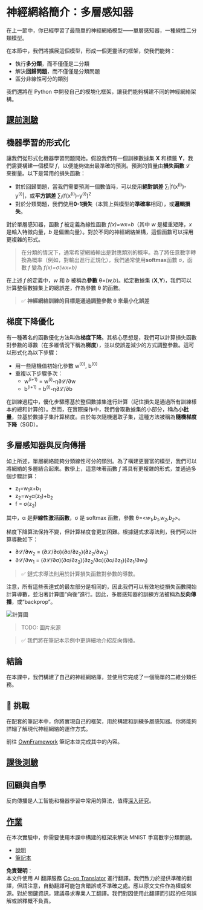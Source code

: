 <!--
CO_OP_TRANSLATOR_METADATA:
{
  "original_hash": "186bf7eeab776b36f557357ea56d4751",
  "translation_date": "2025-08-24T22:08:24+00:00",
  "source_file": "lessons/3-NeuralNetworks/04-OwnFramework/README.md",
  "language_code": "hk"
}
-->
# 神經網絡簡介：多層感知器

在上一節中，你已經學習了最簡單的神經網絡模型——單層感知器，一種線性二分類模型。

在本節中，我們將擴展這個模型，形成一個更靈活的框架，使我們能夠：

* 執行**多分類**，而不僅僅是二分類
* 解決**回歸問題**，而不僅僅是分類問題
* 區分非線性可分的類別

我們還將在 Python 中開發自己的模塊化框架，讓我們能夠構建不同的神經網絡架構。

## [課前測驗](https://ff-quizzes.netlify.app/en/ai/quiz/7)

## 機器學習的形式化

讓我們從形式化機器學習問題開始。假設我們有一個訓練數據集 **X** 和標籤 **Y**，我們需要構建一個模型 *f*，以便能夠做出最準確的預測。預測的質量由**損失函數** ℒ 來衡量。以下是常用的損失函數：

* 對於回歸問題，當我們需要預測一個數值時，可以使用**絕對誤差** ∑<sub>i</sub>|f(x<sup>(i)</sup>)-y<sup>(i)</sup>|，或**平方誤差** ∑<sub>i</sub>(f(x<sup>(i)</sup>)-y<sup>(i)</sup>)<sup>2</sup>
* 對於分類問題，我們使用**0-1損失**（本質上與模型的**準確率**相同），或**邏輯損失**。

對於單層感知器，函數 *f* 被定義為線性函數 *f(x)=wx+b*（其中 *w* 是權重矩陣，*x* 是輸入特徵向量，*b* 是偏置向量）。對於不同的神經網絡架構，這個函數可以採用更複雜的形式。

> 在分類的情況下，通常希望網絡輸出是對應類別的概率。為了將任意數字轉換為概率（例如，對輸出進行正規化），我們通常使用**softmax**函數 σ，函數 *f* 變為 *f(x)=σ(wx+b)*

在上述 *f* 的定義中，*w* 和 *b* 被稱為**參數** θ=⟨*w,b*⟩。給定數據集 ⟨**X**,**Y**⟩，我們可以計算整個數據集上的總誤差，作為參數 θ 的函數。

> ✅ **神經網絡訓練的目標是通過調整參數 θ 來最小化誤差**

## 梯度下降優化

有一種著名的函數優化方法叫做**梯度下降**。其核心思想是，我們可以計算損失函數對參數的導數（在多維情況下稱為**梯度**），並以使誤差減少的方式調整參數。這可以形式化為以下步驟：

* 用一些隨機值初始化參數 w<sup>(0)</sup>, b<sup>(0)</sup>
* 重複以下步驟多次：
    - w<sup>(i+1)</sup> = w<sup>(i)</sup>-η∂ℒ/∂w
    - b<sup>(i+1)</sup> = b<sup>(i)</sup>-η∂ℒ/∂b

在訓練過程中，優化步驟應基於整個數據集進行計算（記住損失是通過所有訓練樣本的總和計算的）。然而，在實際操作中，我們會取數據集的小部分，稱為**小批量**，並基於數據子集計算梯度。由於每次隨機選取子集，這種方法被稱為**隨機梯度下降**（SGD）。

## 多層感知器與反向傳播

如上所述，單層網絡能夠分類線性可分的類別。為了構建更豐富的模型，我們可以將網絡的多層結合起來。數學上，這意味著函數 *f* 將具有更複雜的形式，並通過多個步驟計算：
* z<sub>1</sub>=w<sub>1</sub>x+b<sub>1</sub>
* z<sub>2</sub>=w<sub>2</sub>α(z<sub>1</sub>)+b<sub>2</sub>
* f = σ(z<sub>2</sub>)

其中，α 是**非線性激活函數**，σ 是 softmax 函數，參數 θ=<*w<sub>1</sub>,b<sub>1</sub>,w<sub>2</sub>,b<sub>2</sub>*>。

梯度下降算法保持不變，但計算梯度會更加困難。根據鏈式求導法則，我們可以計算導數如下：

* ∂ℒ/∂w<sub>2</sub> = (∂ℒ/∂σ)(∂σ/∂z<sub>2</sub>)(∂z<sub>2</sub>/∂w<sub>2</sub>)
* ∂ℒ/∂w<sub>1</sub> = (∂ℒ/∂σ)(∂σ/∂z<sub>2</sub>)(∂z<sub>2</sub>/∂α)(∂α/∂z<sub>1</sub>)(∂z<sub>1</sub>/∂w<sub>1</sub>)

> ✅ 鏈式求導法則用於計算損失函數對參數的導數。

注意，所有這些表達式的最左部分是相同的，因此我們可以有效地從損失函數開始計算導數，並沿著計算圖“向後”進行。因此，多層感知器的訓練方法被稱為**反向傳播**，或“backprop”。

<img alt="計算圖" src="images/ComputeGraphGrad.png"/>

> TODO: 圖片來源

> ✅ 我們將在筆記本示例中更詳細地介紹反向傳播。

## 結論

在本課中，我們構建了自己的神經網絡庫，並使用它完成了一個簡單的二維分類任務。

## 🚀 挑戰

在配套的筆記本中，你將實現自己的框架，用於構建和訓練多層感知器。你將能夠詳細了解現代神經網絡的運作方式。

前往 [OwnFramework](../../../../../lessons/3-NeuralNetworks/04-OwnFramework/OwnFramework.ipynb) 筆記本並完成其中的內容。

## [課後測驗](https://ff-quizzes.netlify.app/en/ai/quiz/8)

## 回顧與自學

反向傳播是人工智能和機器學習中常用的算法，值得[深入研究](https://wikipedia.org/wiki/Backpropagation)。

## [作業](lab/README.md)

在本次實驗中，你需要使用本課中構建的框架來解決 MNIST 手寫數字分類問題。

* [說明](lab/README.md)
* [筆記本](../../../../../lessons/3-NeuralNetworks/04-OwnFramework/lab/MyFW_MNIST.ipynb)

**免責聲明**：  
本文件使用 AI 翻譯服務 [Co-op Translator](https://github.com/Azure/co-op-translator) 進行翻譯。我們致力於提供準確的翻譯，但請注意，自動翻譯可能包含錯誤或不準確之處。應以原文文件作為權威來源。對於關鍵資訊，建議尋求專業人工翻譯。我們對因使用此翻譯而引起的任何誤解或誤釋概不負責。